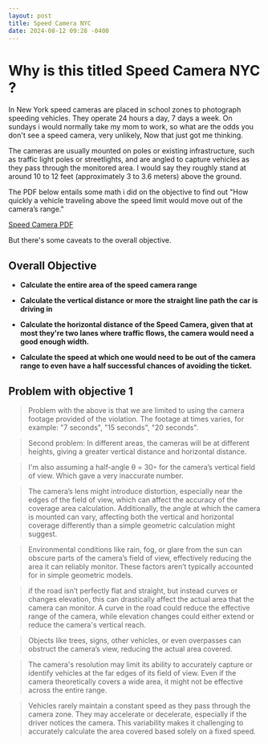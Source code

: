 ```yaml
---
layout: post
title: Speed Camera NYC
date: 2024-08-12 09:28 -0400
---
```



# Why is this titled Speed Camera NYC ?

In New York speed cameras are placed in school zones to photograph speeding vehicles. They operate 24 hours a day, 7 days a week. On sundays i would normally take my mom to work, so what are the odds you don't see a speed camera, very unlikely, Now that just got me thinking.

The cameras are usually mounted on poles or existing infrastructure, such as traffic light poles or streetlights, and are angled to capture vehicles as they pass through the monitored area. I would say they roughly stand at around 10 to 12 feet (approximately 3 to 3.6 meters) above the ground.


The PDF below entails some math i did on the objective to find out "How quickly a vehicle traveling above the speed limit would move out of the camera’s range."

[Speed Camera PDF](assets/files/Speed_Camera.pdf)

But there's some caveats to the overall objective. 

## Overall Objective

- **Calculate the entire area of the speed camera range**

- **Calculate the vertical distance or more the straight line path the car is driving in**

- **Calculate the horizontal distance of the Speed Camera, given that at most they're two lanes where traffic flows, the camera would need a good enough width.**

- **Calculate the speed at which one would need to be out of the camera range to even have a half successful chances of avoiding the ticket.**

## Problem with objective 1
  > Problem with the above is that we are limited to using the camera footage provided of the violation. The footage at times varies, for example: "7 seconds", "15 seconds", "20 seconds". 

  > Second problem: In different areas, the cameras will be at different heights, giving a greater vertical distance and horizontal distance.

  > I'm also assuming a half-angle θ = 30◦ for the camera’s vertical field of view. Which gave a very inaccurate number.

  > The camera’s lens might introduce distortion, especially near the edges of the field of view, which can affect the accuracy of the coverage area calculation. Additionally, the angle at which the camera is mounted can vary, affecting both the vertical and horizontal coverage differently than a simple geometric calculation might suggest.

  > Environmental conditions like rain, fog, or glare from the sun can obscure parts of the camera’s field of view, effectively reducing the area it can reliably monitor. These factors aren’t typically accounted for in simple geometric models.

  > if the road isn’t perfectly flat and straight, but instead curves or changes elevation, this can drastically affect the actual area that the camera can monitor. A curve in the road could reduce the effective range of the camera, while elevation changes could either extend or reduce the camera's vertical reach.

  > Objects like trees, signs, other vehicles, or even overpasses can obstruct the camera’s view, reducing the actual area covered.

  > The camera's resolution may limit its ability to accurately capture or identify vehicles at the far edges of its field of view. Even if the camera theoretically covers a wide area, it might not be effective across the entire range.

  > Vehicles rarely maintain a constant speed as they pass through the camera zone. They may accelerate or decelerate, especially if the driver notices the camera. This variability makes it challenging to accurately calculate the area covered based solely on a fixed speed.

